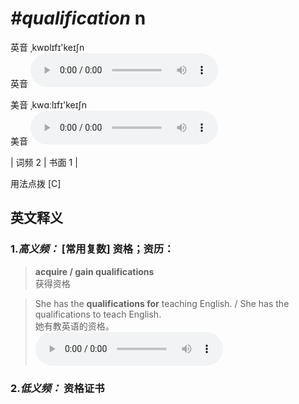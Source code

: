 # ***\#qualification*** n
英音 ˌkwɒlɪfɪ'keɪʃn  
英音
<audio src="./media/qualification-B.aac" controls="controls"></audio>

美音 ˌkwɑːlɪfɪ'keɪʃn  
美音
<audio src="./media/qualification.aac" controls="controls"></audio>



| 词频 2 | 书面 1 |  

用法点拨  [C]

英文释义
---
### 1.*高义频：* **[常用复数] 资格；资历：**  

 > **acquire / gain qualifications**  
 > 获得资格    

 > She has the **qualifications for** teaching English. / She has the qualifications to teach English.  
 > 她有教英语的资格。    
<audio src="./media/qualification-1.aac" controls="controls"></audio>

### 2.*低义频：* **资格证书**  


